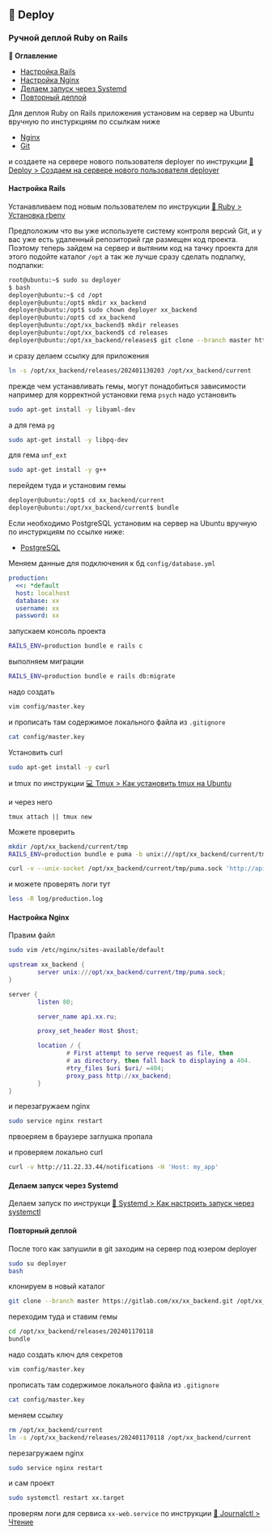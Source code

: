 ## 🚀 Deploy

### Ручной деплой Ruby on Rails

**📔 Оглавление**
* [Настройка Rails](#настройка-rails)
* [Настройка Nginx](#настройка-nginx)
* [Делаем запуск через Systemd](#делаем-запуск-через-systemd)
* [Повторный деплой](#повторный-деплой)

Для деплоя Ruby on Rails приложения
установим на сервер на Ubuntu вручную
по инстуркциям по ссылкам ниже
* [Nginx](../nginx/install.md)
* [Git](../git/install.md)

и создаете на сервере нового пользователя deployer по инструкции [🚀 Deploy > Создаем на сервере нового пользователя deployer](deployer.md)


#### Настройка Rails

Устанавливаем под новым пользователем по инструкции [💎 Ruby > Установка rbenv](../ruby/install.md)

Предположим что вы уже используете систему контроля версий Git,
и у вас уже есть удаленный репозиторий где размещен код проекта.
Поэтому теперь зайдем на сервер и вытяним код на тачку проекта
для этого подойте каталог `/opt`
а так же лучше сразу сделать подпапку, подпапки:
```sh
root@ubuntu:~$ sudo su deployer
$ bash
deployer@ubuntu:~$ cd /opt
deployer@ubuntu:/opt$ mkdir xx_backend
deployer@ubuntu:/opt$ sudo chown deployer xx_backend
deployer@ubuntu:/opt$ cd xx_backend
deployer@ubuntu:/opt/xx_backend$ mkdir releases
deployer@ubuntu:/opt/xx_backend$ cd releases
deployer@ubuntu:/opt/xx_backend/releases$ git clone --branch master https://gitlab.com/xx/xx_backend.git /opt/xx_backend/releases/202401130203
```

и сразу делаем ссылку для приложения
```sh
ln -s /opt/xx_backend/releases/202401130203 /opt/xx_backend/current
```

прежде чем устанавливать гемы, могут понадобиться зависимости
например для корректной установки гема `psych` надо установить
```sh
sudo apt-get install -y libyaml-dev
```

а для гема `pg` 
```sh
sudo apt-get install -y libpq-dev
```

для гема `unf_ext`
```sh
sudo apt-get install -y g++
```

перейдем туда и установим гемы
```sh
deployer@ubuntu:/opt$ cd xx_backend/current
deployer@ubuntu:/opt/xx_backend/current$ bundle
```

Если необходимо PostgreSQL
установим на сервер на Ubuntu вручную
по инстуркциям по ссылке ниже:
* [PostgreSQL](../postgresql/install.md)

Меняем данные для подключения к бд `config/database.yml`
```yaml
production:
  <<: *default
  host: localhost
  database: xx
  username: xx
  password: xx
```

запускаем консоль проекта
```sh
RAILS_ENV=production bundle e rails c
```

выполняем миграции
```sh
RAILS_ENV=production bundle e rails db:migrate
```

надо создать
```sh
vim config/master.key 
```

и прописать там содержимое локального файла из `.gitignore`
```sh
cat config/master.key 
```

Установить curl
```sh
sudo apt-get install -y curl
```

и tmux по инструкции [💻 Tmux > Как установить tmux на Ubuntu](../tmux/install.md)

и через него
```
tmux attach || tmux new
```

Можете проверить
```sh
mkdir /opt/xx_backend/current/tmp
RAILS_ENV=production bundle e puma -b unix:///opt/xx_backend/current/tmp/puma.sock
```

```sh
curl -v --unix-socket /opt/xx_backend/current/tmp/puma.sock 'http://api.xx.ru/notifications'
```

и можете проверять логи тут
```sh
less -R log/production.log
```


#### Настройка Nginx

Правим файл
```sh
sudo vim /etc/nginx/sites-available/default
```

```lua
upstream xx_backend {
        server unix:///opt/xx_backend/current/tmp/puma.sock;
}

server {
        listen 80;

        server_name api.xx.ru;

        proxy_set_header Host $host;

        location / {
                # First attempt to serve request as file, then
                # as directory, then fall back to displaying a 404.
                #try_files $uri $uri/ =404;
                proxy_pass http://xx_backend;
        }
}
```

и перезагружаем nginx

```sh
sudo service nginx restart
```

првоеряем в браузере заглушка пропала

и проверяем локально curl
```sh
curl -v http://11.22.33.44/notifications -H 'Host: my_app'
```


#### Делаем запуск через Systemd

Делаем запуск по инструкци [🔧 Systemd > Как настроить запуск через systemctl](../systemd/start.md)


#### Повторный деплой

После того как запушили в git
заходим на сервер под юзером deployer
```sh
sudo su deployer
bash
```

клонируем в новый каталог
```sh
git clone --branch master https://gitlab.com/xx/xx_backend.git /opt/xx_backend/releases/202401170118
```

переходим туда и ставим гемы
```sh
cd /opt/xx_backend/releases/202401170118
bundle
```

надо создать ключ для секретов
```sh
vim config/master.key 
```

прописать там содержимое локального файла из `.gitignore`
```sh
cat config/master.key 
```

меняем ссылку
```sh
rm /opt/xx_backend/current
ln -s /opt/xx_backend/releases/202401170118 /opt/xx_backend/current
```

перезагружаем nginx
```sh
sudo service nginx restart
```

и сам проект
```sh
sudo systemctl restart xx.target
```

проверям логи для сервиса `xx-web.service` по инструкции [📔 Journalctl > Чтение](../journalctl/read.md)
